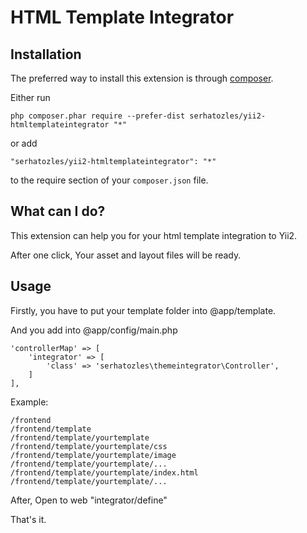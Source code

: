 HTML Template Integrator
========================
Installation
------------

The preferred way to install this extension is through [composer](http://getcomposer.org/download/).

Either run

```
php composer.phar require --prefer-dist serhatozles/yii2-htmltemplateintegrator "*"
```

or add

```
"serhatozles/yii2-htmltemplateintegrator": "*"
```

to the require section of your `composer.json` file.

What can I do?
--------------
This extension can help you for your html template integration to Yii2.

After one click, Your asset and layout files will be ready.

Usage
-----
Firstly, you have to put your template folder into @app/template.

And you add into @app/config/main.php
```
'controllerMap' => [
    'integrator' => [
        'class' => 'serhatozles\themeintegrator\Controller',
    ]
],
```

Example:

```
/frontend
/frontend/template
/frontend/template/yourtemplate
/frontend/template/yourtemplate/css
/frontend/template/yourtemplate/image
/frontend/template/yourtemplate/...
/frontend/template/yourtemplate/index.html
/frontend/template/yourtemplate/...
```

After, Open to web "integrator/define"

That's it.

